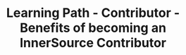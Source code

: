---
layout: learning-path-page
show_meta: false
title: Learning Path - Contributor - Benefits of becoming an InnerSource Contributor
learning_path_article: contributor/05-benefits-of-contribution-article.asciidoc
learning_path_group: Contributor
learning_path_menu_title: 05 - Benefits of becoming an InnerSource Contributor
learning_path_position: 5
---